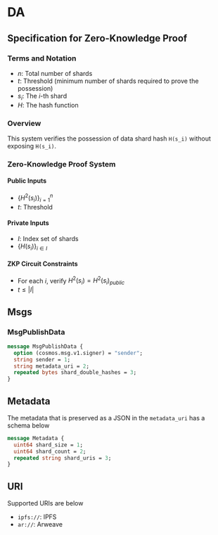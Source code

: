 # DA

## Specification for Zero-Knowledge Proof

### Terms and Notation

- $n$: Total number of shards
- $t$: Threshold (minimum number of shards required to prove the possession)
- $s_i$: The $i$-th shard
- $H$: The hash function

### Overview

This system verifies the possession of data shard hash `H(s_i)` without exposing `H(s_i)`.

### Zero-Knowledge Proof System

#### Public Inputs

- $\{H^2(s_i)\}_{i=1}^n$
- $t$: Threshold

#### Private Inputs

- $I$: Index set of shards
- $\{H(s_i)\}_{i \in I}$

#### ZKP Circuit Constraints

- For each $i$, verify $H^2(s_i) = H^2(s_i)_{public}$
- $t \le |I|$

## Msgs

### MsgPublishData

```protobuf
message MsgPublishData {
  option (cosmos.msg.v1.signer) = "sender";
  string sender = 1;
  string metadata_uri = 2;
  repeated bytes shard_double_hashes = 3;
}
```

## Metadata

The metadata that is preserved as a JSON in the `metadata_uri` has a schema below

```protobuf
message Metadata {
  uint64 shard_size = 1;
  uint64 shard_count = 2;
  repeated string shard_uris = 3;
}
```

## URI

Supported URIs are below

- `ipfs://`: IPFS
- `ar://`: Arweave
